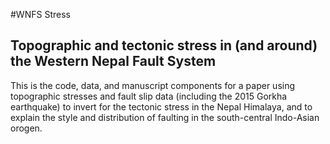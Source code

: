 #WNFS Stress

## Topographic and tectonic stress in (and around) the Western Nepal Fault System


This is the code, data, and manuscript components for a paper using
topographic stresses and fault slip data (including the 2015 Gorkha earthquake)
to invert for the tectonic stress in the Nepal Himalaya, and to explain the
style and distribution of faulting in the south-central Indo-Asian orogen.
